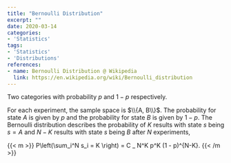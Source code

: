 ```yaml
---
title: "Bernoulli Distribution"
excerpt: ""
date: 2020-03-14
categories:
- 'Statistics'
tags:
- 'Statistics'
- 'Distributions'
references:
- name: Bernoulli Distribution @ Wikipedia
  link: https://en.wikipedia.org/wiki/Bernoulli_distribution
---
```


Two categories with probability $p$ and $1-p$ respectively.

For each experiment, the sample space is $\\{A, B\\}$. The probability for state $A$ is given by $p$ and the probability for state $B$ is given by $1-p$. The Bernoulli distribution describes the probability of $K$ results with state $s$ being $s=A$ and $N-K$ results with state $s$ being $B$ after $N$ experiments,

{{< m >}}
P\left(\sum_i^N s_i = K \right) = C _ N^K p^K (1 - p)^{N-K}.
{{< /m >}}